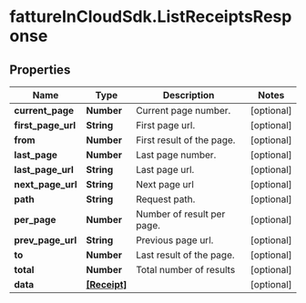 # fattureInCloudSdk.ListReceiptsResponse

## Properties

Name | Type | Description | Notes
------------ | ------------- | ------------- | -------------
**current_page** | **Number** | Current page number. | [optional] 
**first_page_url** | **String** | First page url. | [optional] 
**from** | **Number** | First result of the page. | [optional] 
**last_page** | **Number** | Last page number. | [optional] 
**last_page_url** | **String** | Last page url. | [optional] 
**next_page_url** | **String** | Next page url | [optional] 
**path** | **String** | Request path. | [optional] 
**per_page** | **Number** | Number of result per page. | [optional] 
**prev_page_url** | **String** | Previous page url. | [optional] 
**to** | **Number** | Last result of the page. | [optional] 
**total** | **Number** | Total number of results | [optional] 
**data** | [**[Receipt]**](Receipt.md) |  | [optional] 


